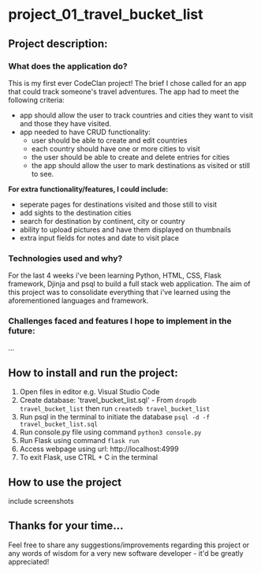 # project_01_travel_bucket_list

## Project description:
### What does the application do?
This is my first ever CodeClan project! The brief I chose called for an app that could track someone's travel adventures.
The app had to meet the following criteria:
- app should allow the user to track countries and cities they want to visit and those they have visited.
- app needed to have CRUD functionality:
  - user should be able to create and edit countries
  - each country should have one or more cities to visit
  - the user should be able to create and delete entries for cities
  - the app should allow the user to mark destinations as visited or still to see.
  
**For extra functionality/features, I could include:**
  - seperate pages for destinations visited and those still to visit
  - add sights to the destination cities
  - search for destination by continent, city or country
  - ability to upload pictures and have them displayed on thumbnails
  - extra input fields for notes and date to visit place

### Technologies used and why?
For the last 4 weeks i've been learning Python, HTML, CSS, Flask framework, Djinja and psql to build a full stack web application. The aim of this project was to consolidate everything that i've learned using the aforementioned languages and framework.

### Challenges faced and features I hope to implement in the future:
...

## How to install and run the project:
1. Open files in editor e.g. Visual Studio Code
2. Create database: 'travel_bucket_list.sql' - From `dropdb travel_bucket_list` then run `createdb travel_bucket_list`
3. Run psql in the terminal to initiate the database `psql -d -f travel_bucket_list.sql`
4. Run console.py file using command `python3 console.py`
5. Run Flask using command `flask run`
6. Access webpage using url: http://localhost:4999
7. To exit Flask, use CTRL + C in the terminal 

## How to use the project
include screenshots


## Thanks for your time...
Feel free to share any suggestions/improvements regarding this project or any  words of wisdom for a very new software developer - it'd be greatly appreciated!

